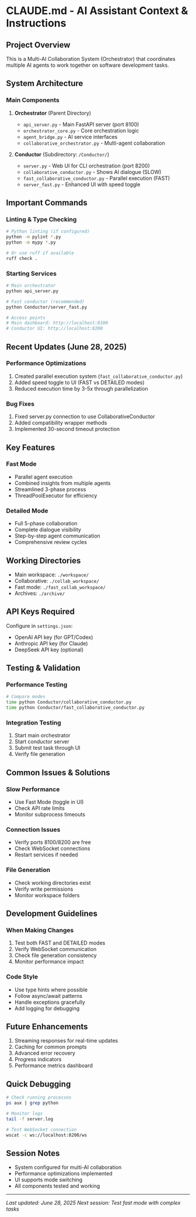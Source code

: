 # CLAUDE.md - AI Assistant Context & Instructions

## Project Overview
This is a Multi-AI Collaboration System (Orchestrator) that coordinates multiple AI agents to work together on software development tasks.

## System Architecture

### Main Components
1. **Orchestrator** (Parent Directory)
   - `api_server.py` - Main FastAPI server (port 8100)
   - `orchestrator_core.py` - Core orchestration logic
   - `agent_bridge.py` - AI service interfaces
   - `collaborative_orchestrator.py` - Multi-agent collaboration

2. **Conductor** (Subdirectory: `/Conductor/`)
   - `server.py` - Web UI for CLI orchestration (port 8200)
   - `collaborative_conductor.py` - Shows AI dialogue (SLOW)
   - `fast_collaborative_conductor.py` - Parallel execution (FAST)
   - `server_fast.py` - Enhanced UI with speed toggle

## Important Commands

### Linting & Type Checking
```bash
# Python linting (if configured)
python -m pylint *.py
python -m mypy *.py

# Or use ruff if available
ruff check .
```

### Starting Services
```bash
# Main orchestrator
python api_server.py

# Fast conductor (recommended)
python Conductor/server_fast.py

# Access points
# Main dashboard: http://localhost:8100
# Conductor UI: http://localhost:8200
```

## Recent Updates (June 28, 2025)

### Performance Optimizations
1. Created parallel execution system (`fast_collaborative_conductor.py`)
2. Added speed toggle to UI (FAST vs DETAILED modes)
3. Reduced execution time by 3-5x through parallelization

### Bug Fixes
1. Fixed server.py connection to use CollaborativeConductor
2. Added compatibility wrapper methods
3. Implemented 30-second timeout protection

## Key Features

### Fast Mode
- Parallel agent execution
- Combined insights from multiple agents
- Streamlined 3-phase process
- ThreadPoolExecutor for efficiency

### Detailed Mode
- Full 5-phase collaboration
- Complete dialogue visibility
- Step-by-step agent communication
- Comprehensive review cycles

## Working Directories
- Main workspace: `./workspace/`
- Collaborative: `./collab_workspace/`
- Fast mode: `./fast_collab_workspace/`
- Archives: `./archive/`

## API Keys Required
Configure in `settings.json`:
- OpenAI API key (for GPT/Codex)
- Anthropic API key (for Claude)
- DeepSeek API key (optional)

## Testing & Validation

### Performance Testing
```bash
# Compare modes
time python Conductor/collaborative_conductor.py
time python Conductor/fast_collaborative_conductor.py
```

### Integration Testing
1. Start main orchestrator
2. Start conductor server
3. Submit test task through UI
4. Verify file generation

## Common Issues & Solutions

### Slow Performance
- Use Fast Mode (toggle in UI)
- Check API rate limits
- Monitor subprocess timeouts

### Connection Issues
- Verify ports 8100/8200 are free
- Check WebSocket connections
- Restart services if needed

### File Generation
- Check working directories exist
- Verify write permissions
- Monitor workspace folders

## Development Guidelines

### When Making Changes
1. Test both FAST and DETAILED modes
2. Verify WebSocket communication
3. Check file generation consistency
4. Monitor performance impact

### Code Style
- Use type hints where possible
- Follow async/await patterns
- Handle exceptions gracefully
- Add logging for debugging

## Future Enhancements
1. Streaming responses for real-time updates
2. Caching for common prompts
3. Advanced error recovery
4. Progress indicators
5. Performance metrics dashboard

## Quick Debugging
```bash
# Check running processes
ps aux | grep python

# Monitor logs
tail -f server.log

# Test WebSocket connection
wscat -c ws://localhost:8200/ws
```

## Session Notes
- System configured for multi-AI collaboration
- Performance optimizations implemented
- UI supports mode switching
- All components tested and working

---
*Last updated: June 28, 2025*
*Next session: Test fast mode with complex tasks*